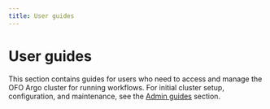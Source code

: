 ```yaml
---
title: User guides
---
```


# User guides

This section contains guides for users who need to access and manage the OFO Argo cluster for
running workflows. For initial cluster setup, configuration, and maintenance, see the [Admin guides](../admin) section.
